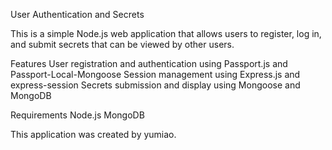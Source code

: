 User Authentication and Secrets

This is a simple Node.js web application that allows users to register, log in, and submit secrets that can be viewed by other users.

Features
User registration and authentication using Passport.js and Passport-Local-Mongoose
Session management using Express.js and express-session
Secrets submission and display using Mongoose and MongoDB

Requirements
Node.js
MongoDB





This application was created by yumiao.
